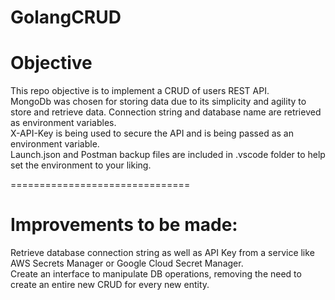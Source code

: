 # GolangCRUD
# Objective
This repo objective is to implement a CRUD of users REST API.<br/>
MongoDb was chosen for storing data due to its simplicity and agility to store and retrieve data. Connection string and database name are retrieved as environment variables.<br/>
X-API-Key is being used to secure the API and is being passed as an environment variable.<br/>
Launch.json and Postman backup files are included in .vscode folder to help set the environment to your liking.<br/>

===============================
# Improvements to be made:
Retrieve database connection string as well as API Key from a service like AWS Secrets Manager or Google Cloud Secret Manager.<br/>
Create an interface to manipulate DB operations, removing the need to create an entire new CRUD for every new entity.
